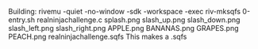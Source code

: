 Building:
rivemu -quiet -no-window -sdk -workspace -exec riv-mksqfs 0-entry.sh realninjachallenge.c splash.png slash_up.png slash_down.png slash_left.png slash_right.png APPLE.png BANANAS.png GRAPES.png PEACH.png realninjachallenge.sqfs
This makes a .sqfs
